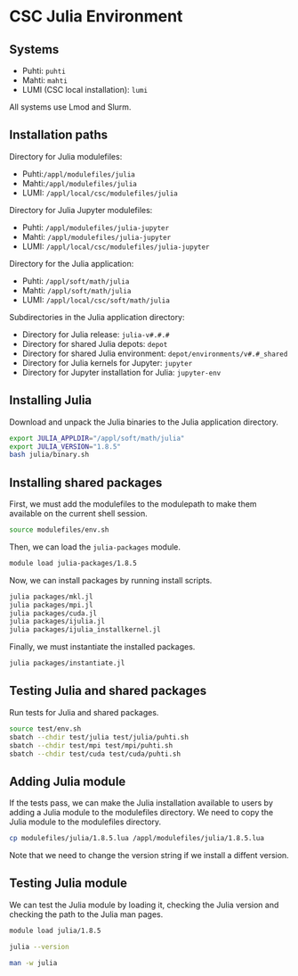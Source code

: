 # CSC Julia Environment
## Systems
- Puhti: `puhti`
- Mahti: `mahti`
- LUMI (CSC local installation): `lumi`

All systems use Lmod and Slurm.


## Installation paths
Directory for Julia modulefiles:

- Puhti:`/appl/modulefiles/julia`
- Mahti:`/appl/modulefiles/julia`
- LUMI: `/appl/local/csc/modulefiles/julia`

Directory for Julia Jupyter modulefiles:

- Puhti: `/appl/modulefiles/julia-jupyter`
- Mahti: `/appl/modulefiles/julia-jupyter`
- LUMI: `/appl/local/csc/modulefiles/julia-jupyter`

Directory for the Julia application:

- Puhti: `/appl/soft/math/julia`
- Mahti: `/appl/soft/math/julia`
- LUMI: `/appl/local/csc/soft/math/julia`

Subdirectories in the Julia application directory:

- Directory for Julia release: `julia-v#.#.#`
- Directory for shared Julia depots: `depot`
- Directory for shared Julia environment: `depot/environments/v#.#_shared`
- Directory for Julia kernels for Jupyter: `jupyter`
- Directory for Jupyter installation for Julia: `jupyter-env`


## Installing Julia
Download and unpack the Julia binaries to the Julia application directory.

```bash
export JULIA_APPLDIR="/appl/soft/math/julia"
export JULIA_VERSION="1.8.5"
bash julia/binary.sh
```


## Installing shared packages
First, we must add the modulefiles to the modulepath to make them available on the current shell session.

```bash
source modulefiles/env.sh
```

Then, we can load the `julia-packages` module.

```bash
module load julia-packages/1.8.5
```

Now, we can install packages by running install scripts.

```bash
julia packages/mkl.jl
julia packages/mpi.jl
julia packages/cuda.jl
julia packages/ijulia.jl
julia packages/ijulia_installkernel.jl
```

Finally, we must instantiate the installed packages.

```bash
julia packages/instantiate.jl
```


## Testing Julia and shared packages
Run tests for Julia and shared packages.

```bash
source test/env.sh
sbatch --chdir test/julia test/julia/puhti.sh
sbatch --chdir test/mpi test/mpi/puhti.sh
sbatch --chdir test/cuda test/cuda/puhti.sh
```


## Adding Julia module
If the tests pass, we can make the Julia installation available to users by adding a Julia module to the modulefiles directory.
We need to copy the Julia module to the modulefiles directory.

```bash
cp modulefiles/julia/1.8.5.lua /appl/modulefiles/julia/1.8.5.lua
```

Note that we need to change the version string if we install a diffent version.


## Testing Julia module
We can test the Julia module by loading it, checking the Julia version and checking the path to the Julia man pages.

```bash
module load julia/1.8.5
```

```bash
julia --version
```

```bash
man -w julia
```

